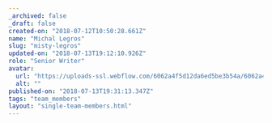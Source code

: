 ```yaml
---
_archived: false
_draft: false
created-on: "2018-07-12T10:50:28.661Z"
name: "Michal Legros"
slug: "misty-legros"
updated-on: "2018-07-13T19:12:10.926Z"
role: "Senior Writer"
avatar:
  url: "https://uploads-ssl.webflow.com/6062a4f5d12da6ed5be3b54a/6062a4f5d12da6284ce3b5d3_7.jpg"
  alt: ""
published-on: "2018-07-13T19:31:13.347Z"
tags: "team_members"
layout: "single-team-members.html"
---
```



